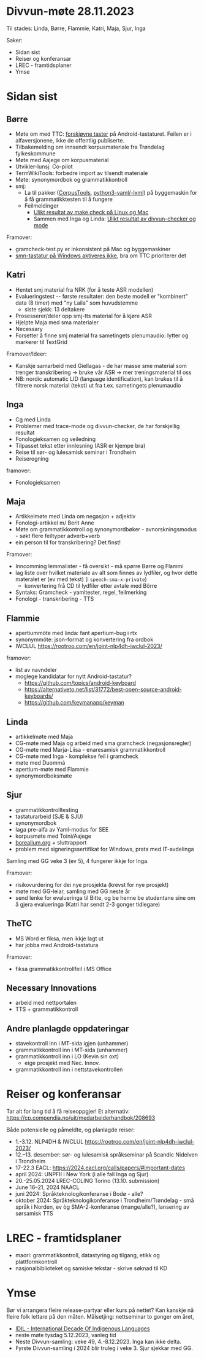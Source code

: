 # Divvun-møte 28.11.2023

Til stades:  Linda, Børre, Flammie, Katri, Maja, Sjur, Inga

Saker:

* Sidan sist
* Reiser og konferansar
* LREC - framtidsplaner
* Ymse

# Sidan sist

## Børre

- Møte om med TTC: [forskjøvne taster](https://github.com/divvun/giellakbd-android/issues/35) på Android-tastaturet. Feilen er i alfaversjonene, ikke de offentlig publiserte.
- Tilbakemelding om innsendt korpusmateriale fra Trøndelag fylkeskommune
- Møte med Aajege om korpusmaterial
- Utvikler-lunsj: Co-pilot
- TermWikiTools: forbedre import av tilsendt materiale
- Møte: synonymordbok og grammatikkontroll
- smj:
    - La til pakker ([CorpusTools](https://github.com/divvun/actions/commit/afe0e0411028ef09bee7fb7fa6ed2493e8ff060d),
    [python3-yaml/-lxml](https://github.com/divvun/actions/commit/08fba3c909ba6daeff5d2ae658969aad6996e3fa)) på byggemaskin for å få grammatikktesten til å fungere
    - Feilmeldinger
        - [Ulikt resultat av make check på Linux og Mac](https://github.com/giellalt/lang-smj/issues/37)
        - Sammen med Inga og Linda: [Ulikt resultat av divvun-checker og mode](https://github.com/giellalt/lang-smj/issues/38)

Framover:
- gramcheck-test.py er inkonsistent på Mac og byggemaskiner
- [smn-tastatur på Windows aktiveres ikke](https://github.com/giellalt/keyboard-smn/issues/2), bra om TTC prioriterer det

## Katri

- Hentet smj material fra NRK (for å teste ASR modellen)
- Evalueringstest -- første resultater: den beste modell er "kombinert" data (8 timer) med "ny Laila" som huvudstemme
    - siste sjekk: 13 deltakere
- Prosesserer/deler opp smj-tts material for å kjøre ASR 
- Hjelpte Maja med sma materialer
- Necessary
- Forsetter å finne smj material fra sametingets plenumaudio: lytter og markerer til TextGrid

Framover/Ideer:
- Kanskje samarbeid med Giellagas - de har masse sme material som trenger transkribering -> bruke vår ASR -> mer treningsmaterial til oss
- NB: nordic automatic LID (language identification), kan brukes til å filtrere norsk material (tekst) ut fra t.ex. sametingets plenumaudio

## Inga

- Cg med Linda
- Problemer med trace-mode og divvun-checker, de har forskjellig resultat
- Fonologieksamen og veiledning
- Tilpasset tekst etter innlesning (ASR er kjempe bra)
- Reise til sør- og lulesamisk seminar i Trondheim
- Reiseregning

framover:
- Fonologieksamen

## Maja

- Artikkelmøte med Linda om negasjon + adjektiv
- Fonologi-artikkel m/ Berit Anne
- Møte om grammatikkontroll og synonymordbøker - avnorskningsmodus - søkt flere feiltyper adverb+verb
- ein person til for transkribering? Det finst!

Framover:
- Inncomming lemmalister - få oversikt - må spørre Børre og Flammi
- lag liste over hvilket materiale av alt som finnes av lydfiler, og hvor dette materalet er (ev med tekst) (i `speech-sma-x-private`)
    - konvertering frå CD til lydfiler etter avtale med Börre
- Syntaks: Gramcheck - yamltester, regel, feilmerking
- Fonologi - transkribering - TTS

## Flammie

* apertiummöte med linda: fant apertium-bug i rtx
* synonymmöte: json-format og konvertering fra ordbok
* IWCLUL https://rootroo.com/en/joint-nlp4dh-iwclul-2023/

framover:
* list av navndeler
* moglege kandidatar for nytt Android-tastatur?
    * <https://github.com/topics/android-keyboard>
    * <https://alternativeto.net/list/31772/best-open-source-android-keyboards/>
    * <https://github.com/keymanapp/keyman>

## Linda

* artikkelmøte med Maja
* CG-møte med Maja og arbeid med sma gramcheck (negasjonsregler)
* CG-møte med Marja-Liisa - enaresamisk grammatikkontroll 
* CG-møte med Inga - komplekse feil i gramcheck
* møte med Duommá
* apertium-møte med Flammie
* synonymordboksmøte

## Sjur

- grammatikkontrolltesting
- tastaturarbeid (SJE & SJU)
- synonymordbok
- laga pre-alfa av Yaml-modus for SEE
- korpusmøte med Toini/Aajege
- [borealium.org](https://borealium.org/) + sluttrapport
- problem med signeringssertifikat for Windows, prata med IT-avdelinga

Samling med GG veke 3 (ev 5), 4 fungerer ikkje for Inga.

Framover:
- risikovurdering for dei nye prosjekta (krevst for nye prosjekt)
- møte med GG-leiar, samling med GG neste år
- send lenke for evalueringa til Bitte, og be henne be studentane sine om å gjera evalueringa (Katri har sendt 2-3 gonger tidlegare)


## TheTC

- MS Word er fiksa, men ikkje lagt ut
- har jobba med Android-tastatura

Framover:
- fiksa grammatikkontrollfeil i MS Office

## Necessary Innovations

- arbeid med nettportalen
- TTS + grammatikkontroll

## Andre planlagde oppdateringar

* stavekontroll inn i MT-sida igjen (unhammer)
* grammatikkontroll inn i MT-sida (unhammer)
* grammatikkontroll inn i LO (Kevin sin oxt)
    - eige prosjekt med Nec. Innov.
* grammatikkontroll inn i nettstavekontrollen

# Reiser og konferansar

Tar alt for lang tid å få reiseoppgjer!
Et alternativ: <https://cp.compendia.no/uit/medarbeiderhandbok/208693>

Både potensielle og påmeldte, og planlagde reiser:

* 1.-3.12. NLP4DH & IWCLUL <https://rootroo.com/en/joint-nlp4dh-iwclul-2023/>
* 12.–13. desember: sør- og lulesamisk språkseminar på Scandic Nidelven i Trondheim 
* 17-22.3 EACL: <https://2024.eacl.org/calls/papers/#important-dates>
* april 2024: UNPFII i New York (i alle fall Inga og Sjur)
* 20.-25.05.2024 LREC-COLING Torino (13.10. submission)
* June 16–21, 2024 NAACL
* juni 2024: Språkteknologikonferanse i Bodø - alle?
* oktober 2024: Språkteknologikonferanse i Trondheim/Trøndelag - små språk i Norden, ev òg SMA-2-konferanse (mange/alle?), lansering av sørsamisk TTS

# LREC - framtidsplaner

* maori: grammatikkontroll, datastyring og tilgang, etikk og plattformkontroll
* nasjonalbiblioteket og samiske tekstar - skrive søknad til KD

# Ymse

Bør vi arrangera fleire release-partyar eller kurs på nettet? Kan kanskje nå fleire folk lettare på den måten. Målsetjing: nettseminar to gonger om året, 

* [IDIL - International Decade Of Indigenous Languages](https://fpcc.ca/stories/the-decade-of-indigenous-languages/)
* neste møte tysdag 5.12.2023, vanleg tid
* Neste Divvun-samling: veke 49, 4.-8.12.2023. Inga kan ikke delta.
* Fyrste Divvun-samling i 2024 blir truleg i veke 3. Sjur sjekkar med GG.
